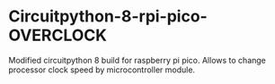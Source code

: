 # Circuitpython-8-rpi-pico-OVERCLOCK
Modified circuitpython 8 build for raspberry pi pico. Allows to change processor clock speed by microcontroller module.
